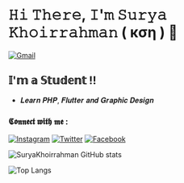 # 𝙷𝚒 𝚃𝚑𝚎𝚛𝚎, 𝙸'𝚖 𝚂𝚞𝚛𝚢𝚊 𝙺𝚑𝚘𝚒𝚛𝚛𝚊𝚑𝚖𝚊𝚗 ( кση ) 👋

[<img alt="Gmail" src="https://img.shields.io/badge/suryakhoirrahman1@gmail.com-D14836?style=for-the-badge&logo=gmail&logoColor=white" />][EMAIL]



## 𝕀'𝕞 𝕒 𝕊𝕥𝕦𝕕𝕖𝕟𝕥 !!

- 𝑳𝒆𝒂𝒓𝒏 𝑷𝑯𝑷, 𝑭𝒍𝒖𝒕𝒕𝒆𝒓 𝒂𝒏𝒅 𝑮𝒓𝒂𝒑𝒉𝒊𝒄 𝑫𝒆𝒔𝒊𝒈𝒏


### 𝕮𝖔𝖓𝖓𝖊𝖈𝖙 𝖜𝖎𝖙𝖍 𝖒𝖊 :

[<img alt="Instagram" src="https://img.shields.io/badge/surya_khoirrahman %20-%23E4405F.svg?&style=for-the-badge&logo=Instagram&logoColor=white"/>][INSTAGRAM]
[<img alt="Twitter" src="https://img.shields.io/badge/candu_kafein %20-%7FFFD4.svg?&style=for-the-badge&logo=Twitter&logoColor=white"/>][TWITTER]
[<img alt="Facebook" src="https://img.shields.io/badge/Surya Khoirrahman %20-1877F2.svg?&style=for-the-badge&logo=Facebook&logoColor=white"/>][FACEBOOK]

![SuryaKhoirrahman GitHub stats](https://github-readme-stats.vercel.app/api?username=The-K0N&show_icons=true&theme=radical)

![Top Langs](https://github-readme-stats.vercel.app/api/top-langs/?username=The-K0N&layout=compact&theme=blueberry)

[INSTAGRAM]: https://www.instagram.com/surya_khoirrahman
[TWITTER]: https://www.twitter.com/candu_kafein
[FACEBOOK]: https://www.facebook.com/surya_khoirrahman
[EMAIL]: mailto:suryakhoirrahman1@gmail.com
